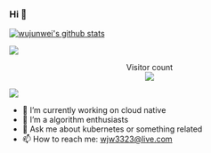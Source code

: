 ### Hi 👋

[![wujunwei's github stats](https://github-readme-stats.vercel.app/api?username=wujunwei)](https://github.com/anuraghazra/github-readme-stats)

<a href=#><img src="contributions.svg"></a>

<p align="center"> 
  Visitor count<br>
  <img src="https://profile-counter.glitch.me/wujunwei/count.svg" />
</p>

![](https://fc.dianhsu.top/lc?user=while-true-coding&loc=cn&req=rating)

- 🔭 I’m currently working on cloud native
- 🌱 I’m a algorithm enthusiasts
- 💬 Ask me about kubernetes or something related
- 📫 How to reach me: wjw3323@live.com

